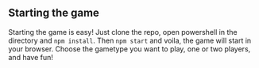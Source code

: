## Starting the game
Starting the game is easy! Just clone the repo, open powershell in the directory and `npm install`. Then `npm start` and voila, the game will start in your browser. Choose the gametype you want to play, one or two players, and have fun!
